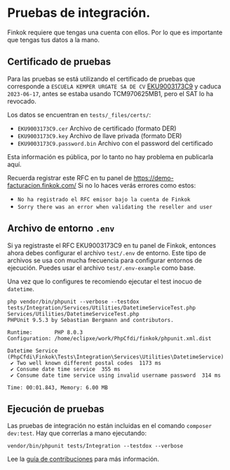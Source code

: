 # Pruebas de integración.

Finkok requiere que tengas una cuenta con ellos. Por lo que es importante que tengas tus datos a la mano.

## Certificado de pruebas

Para las pruebas se está utilizando el certificado de pruebas que corresponde a `ESCUELA KEMPER URGATE SA DE CV`
[EKU9003173C9](https://wiki.finkok.com/lib/exe/fetch.php?media=csd_eku9003173c9_20190617131829.zip) y caduca
`2023-06-17`, antes se estaba usando TCM970625MB1, pero el SAT lo ha revocado.

Los datos se encuentran en `tests/_files/certs/`:

- `EKU9003173C9.cer` Archivo de certificado (formato DER)
- `EKU9003173C9.key` Archivo de llave privada (formato DER)
- `EKU9003173C9.password.bin` Archivo con el password del certificado

Esta información es pública, por lo tanto no hay problema en publicarla aquí.

Recuerda registrar este RFC en tu panel de <https://demo-facturacion.finkok.com/>
Si no lo haces verás errores como estos:
- `No ha registrado el RFC emisor bajo la cuenta de Finkok`
- `Sorry there was an error when validating the reseller and user`

## Archivo de entorno `.env`

Si ya registraste el RFC EKU9003173C9 en tu panel de Finkok, entonces ahora debes configurar
el archivo `test/.env` de entorno. Este tipo de archivos se usa con mucha frecuencia para configurar
entornos de ejecución. Puedes usar el archivo `test/.env-example` como base.

Una vez que lo configures te recomiendo ejecutar el test inocuo de `datetime`.

```text
php vendor/bin/phpunit --verbose --testdox tests/Integration/Services/Utilities/DatetimeServiceTest.php 
Services/Utilities/DatetimeServiceTest.php
PHPUnit 9.5.3 by Sebastian Bergmann and contributors.

Runtime:       PHP 8.0.3
Configuration: /home/eclipxe/work/PhpCfdi/finkok/phpunit.xml.dist

Datetime Service (PhpCfdi\Finkok\Tests\Integration\Services\Utilities\DatetimeService)
 ✔ Two well known different postal codes  1173 ms
 ✔ Consume date time service  355 ms
 ✔ Consume date time service using invalid username password  314 ms

Time: 00:01.843, Memory: 6.00 MB
```

## Ejecución de pruebas

Las pruebas de integración no están incluidas en el comando `composer dev:test`. Hay que correrlas a mano ejecutando:

```shell
vendor/bin/phpunit tests/Integration --testdox --verbose
```

Lee la [guía de contribuciones](../CONTRIBUTING.md) para más información.
